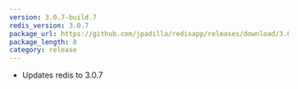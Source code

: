 ```yaml
---
version: 3.0.7-build.7
redis_version: 3.0.7
package_url: https://github.com/jpadilla/redisapp/releases/download/3.0.7-build.7/Redis.zip
package_length: 8
category: release
---
```

- Updates redis to 3.0.7

